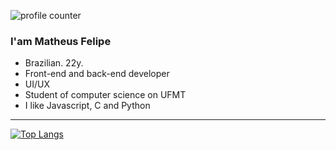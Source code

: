 ![profile counter](https://komarev.com/ghpvc/?username=xmatheus)


 ### I'am Matheus Felipe
- Brazilian. 22y.
- Front-end and back-end developer
- UI/UX
- Student of computer science on UFMT
- I like Javascript, C and Python
---

[![Top Langs](https://github-readme-stats.vercel.app/api/top-langs/?username=xmatheus&theme=dracula&layout=compact&custom_title=top%20languagens)](https://github.com/anuraghazra/github-readme-stats)


 
 
